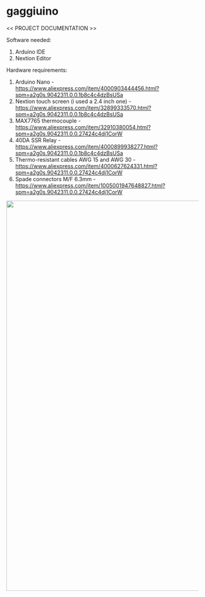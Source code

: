# gaggiuino

<< PROJECT DOCUMENTATION >>

Software needed:
1. Arduino IDE
2. Nextion Editor

Hardware requirements:
1. Arduino Nano - https://www.aliexpress.com/item/4000903444456.html?spm=a2g0s.9042311.0.0.1b8c4c4dzBsUSa
2. Nextion touch screen (i used a 2.4 inch one) - https://www.aliexpress.com/item/32899333570.html?spm=a2g0s.9042311.0.0.1b8c4c4dzBsUSa
3. MAX7765 thermocouple - https://www.aliexpress.com/item/32910380054.html?spm=a2g0s.9042311.0.0.27424c4dj1CorW
4. 40DA SSR Relay - https://www.aliexpress.com/item/4000899938277.html?spm=a2g0s.9042311.0.0.1b8c4c4dzBsUSa
5. Thermo-resistant cables AWG 15 and AWG 30 - https://www.aliexpress.com/item/4000627624331.html?spm=a2g0s.9042311.0.0.27424c4dj1CorW
6. Spade connectors M/F 6.3mm - https://www.aliexpress.com/item/1005001947648827.html?spm=a2g0s.9042311.0.0.27424c4dj1CorW


<img src="https://db3pap006files.storage.live.com/y4mCSzjEiiK-HLV1tX4LI2xZerhsGGBqIQ67R42bYVYqDx8_FI5tbA-tNekXh0ELBpwujqPLHbdHb7Ai7wmzKEBBZecGg2Hlu86WB1Aa6d-Oqax0zL87HUrdSOJeB9Wlsp_uhXWIabUaNWDwE679FjDAedH3b111SG1JylR7lPJlIOaPPanpJXtU5_pIkWyR1BO?width=769&height=1024&cropmode=none" width="769" height="1024" />
